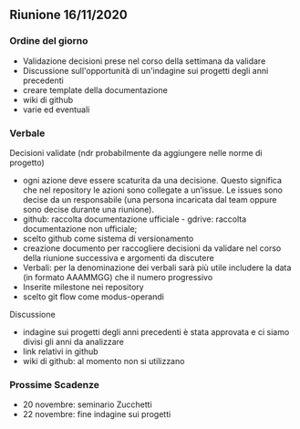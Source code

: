 ## Riunione 16/11/2020

### Ordine del giorno
* Validazione decisioni prese nel corso della settimana da validare
* Discussione sull'opportunità di un'indagine sui progetti degli anni precedenti
* creare template della documentazione
* wiki di github
* varie ed eventuali

### Verbale
Decisioni validate (ndr probabilmente da aggiungere nelle norme di progetto)
* ogni azione deve essere scaturita da una decisione. Questo significa che nel repository le azioni sono collegate a un’issue. Le issues sono decise da un responsabile (una persona incaricata dal team oppure sono decise durante una riunione).
* github: raccolta documentazione ufficiale - gdrive: raccolta documentazione non ufficiale;
* scelto github come sistema di versionamento
* creazione documento per raccogliere decisioni da validare nel corso della riunione successiva e argomenti da discutere
* Verbali: per la denominazione dei verbali sarà più utile includere la data (in formato AAAMMGG) che il numero progressivo
* Inserite milestone nei repository
* scelto git flow come modus-operandi

Discussione
* indagine sui progetti degli anni precedenti è stata approvata e ci siamo divisi gli anni da analizzare
* link relativi in github
* wiki di github: al momento non si utilizzano

### Prossime Scadenze
- 20 novembre: seminario Zucchetti
- 22 novembre: fine indagine sui progetti
